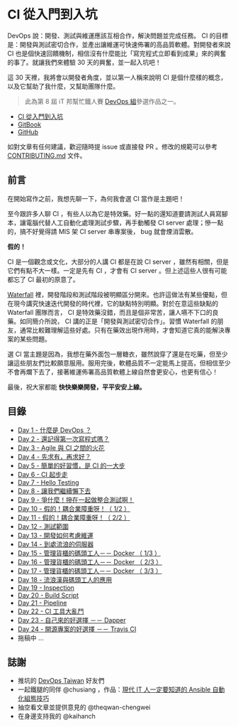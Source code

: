 # CI 從入門到入坑

DevOps 說：開發、測試與維運應該互相合作，解決問題並完成任務。 CI 的目標是：開發與測試密切合作，並產出讓維運可快速佈署的高品質軟體。對開發者來說 CI 也是個快速回饋機制，相信沒有什麼能比「寫完程式立即看到成果」來的興奮的事了。就讓我們來體驗 30 天的興奮，並一起入坑吧！

這 30 天裡，我將會以開發者角度，並以第一人稱來說明 CI 是個什麼樣的概念，以及它幫助了我什麼，又幫助團隊什麼。

> 此為第 8 屆 iT 邦幫忙鐵人賽 [DevOps 組][DevOps Team]參選作品之一。

* [CI 從入門到入坑](http://ithelp.ithome.com.tw/users/20102562/ironman/987)
* [GitBook](https://www.gitbook.com/book/mileschou/intro-of-ci/details)
* [GitHub](https://github.com/MilesChou/book-intro-of-ci) 

如對文章有任何建議，歡迎隨時提 issue 或直接發 PR 。修改的規範可以參考 [CONTRIBUTING.md](CONTRIBUTING.md) 文件。

## 前言

在開始寫作之前，我想先聊一下，為何我會選 CI 當作是主題吧！

至今跟許多人聊 CI ，有些人以為它是特效藥。好一點的還知道要請測試人員寫腳本，讓電腦代替人工自動化處理測試步驟，再手動觸發 CI server 處理；慘一點的，搞不好覺得請 MIS 架 CI server 串專案後， bug 就會煙消雲散。

**假的！**

CI 是一個觀念或文化，大部分的人講 CI 都是在說 CI server ，雖然有相關，但是它們有點不大一樣。一定是先有 CI ，才會有 CI server 。但上述這些人很有可能都忘了 CI 最初的原意了。

[Waterfall][] 裡，開發階段和測試階段被明顯區分開來。也許這做法有某些優點，但在現今講究快速迭代開發的時代裡，它的缺點特別明顯。對於在意這些缺點的 Waterfall 團隊而言， CI 是特效藥沒錯，而且是個非常苦，讓人嚥不下口的良藥。如同簡介所說， CI 講的正是「開發與測試密切合作」。習慣 Waterfall 的朋友，通常比較難理解這些好處。只有在藥效出現作用時，才會知道它真的能解決專案的某些問題。

選 CI 當主題是因為，我想在藥外面包一層糖衣，雖然說穿了還是在吃藥，但至少讓這些朋友們比較願意服用。服用完後，軟體品質不一定能馬上提高，但相信至少不會再爛下去了，接著維運佈署高品質軟體上線自然會更安心，也更有信心！

最後，祝大家都能 **快快樂樂開發，平平安安上線。**

## 目錄

* [Day 1 - 什麼是 DevOps ？](/docs/day01.md)
* [Day 2 - 還記得第一次寫程式嗎？](/docs/day02.md)
* [Day 3 - Agile 與 CI 之間的火花](/docs/day03.md)
* [Day 4 - 先求有，再求好？](/docs/day04.md)
* [Day 5 - 簡單的好習慣，是 CI 的一大步](/docs/day05.md)
* [Day 6 - CI 起步走](/docs/day06.md)
* [Day 7 - Hello Testing](/docs/day07.md)
* [Day 8 - 讓我們繼續懶下去](/docs/day08.md)
* [Day 9 - 爭什麼！摻在一起做整合測試啊！](/docs/day09.md)
* [Day 10 - 假的！耦合業障重呀！（ 1/2 ）](/docs/day10.md)
* [Day 11 - 假的！耦合業障重呀！（ 2/2 ）](/docs/day11.md)
* [Day 12 - 測試範圍](/docs/day12.md)
* [Day 13 - 開發如何考慮維運](/docs/day13.md)
* [Day 14 - 到處流浪的伺服器](/docs/day14.md)
* [Day 15 - 管理貨櫃的碼頭工人－－ Docker （ 1/3 ）](/docs/day15.md)
* [Day 16 - 管理貨櫃的碼頭工人－－ Docker （ 2/3 ）](/docs/day16.md)
* [Day 17 - 管理貨櫃的碼頭工人－－ Docker （ 3/3 ）](/docs/day17.md)
* [Day 18 - 流浪漢與碼頭工人的應用](/docs/day18.md)
* [Day 19 - Inspection](/docs/day19.md)
* [Day 20 - Build Script](/docs/day20.md)
* [Day 21 - Pipeline](/docs/day21.md)
* [Day 22 - CI 工具大亂鬥](/docs/day22.md)
* [Day 23 - 自己來的好選擇 －－ Dapper](/docs/day23.md)
* [Day 24 - 開源專案的好選擇 －－ Travis CI](/docs/day24.md)
* 拖稿中 ...

## 誌謝

* 推坑的 [DevOps Taiwan](https://www.facebook.com/groups/DevOpsTaiwan/) 好友們
* 一起鐵腿的同伴 @chusiang ，作品：[現代 IT 人一定要知道的 Ansible 自動化組態技巧](https://github.com/chusiang/automate-with-ansible)
* 抽空看文章並提供意見的 @theqwan-chengwei
* 在身邊支持我的 @kaihanch

[DevOps Team]: http://ithelp.ithome.com.tw/ironman/devops
[Waterfall]: https://en.wikipedia.org/wiki/Waterfall_model

